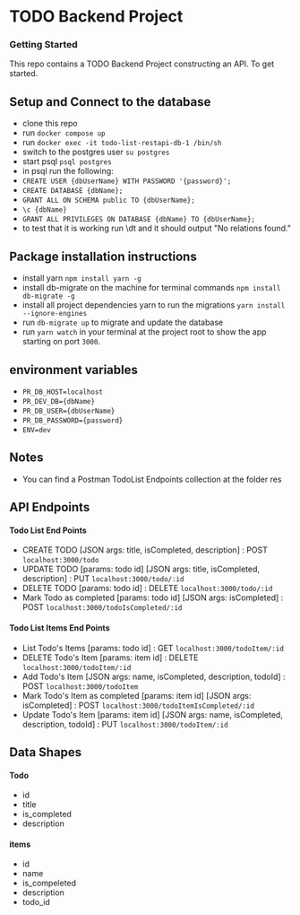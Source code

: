 # TODO Backend Project

### Getting Started

This repo contains a TODO Backend Project constructing an API. To get started.

## Setup and Connect to the database

- clone this repo
- run `docker compose up`
- run `docker exec -it todo-list-restapi-db-1 /bin/sh`
- switch to the postgres user `su postgres`
- start psql `psql postgres`
- in psql run the following:
- `CREATE USER {dbUserName} WITH PASSWORD '{password}';`
- `CREATE DATABASE {dbName};`
- `GRANT ALL ON SCHEMA public TO {dbUserName};`
- `\c {dbName}`
- `GRANT ALL PRIVILEGES ON DATABASE {dbName} TO {dbUserName};`
- to test that it is working run \dt and it should output "No relations found."

## Package installation instructions

- install yarn `npm install yarn -g`
- install db-migrate on the machine for terminal commands `npm install db-migrate -g`
- install all project dependencies yarn to run the migrations `yarn install --ignore-engines`
- run `db-migrate up` to migrate and update the database
- run `yarn watch` in your terminal at the project root to show the app starting on port `3000`.

## environment variables

- `PR_DB_HOST=localhost`
- `PR_DEV_DB={dbName}`
- `PR_DB_USER={dbUserName}`
- `PR_DB_PASSWORD={password}`
- `ENV=dev`

## Notes

- You can find a Postman TodoList Endpoints collection at the folder res

## API Endpoints

#### Todo List End Points

- CREATE TODO [JSON args: title, isCompleted, description] : POST `localhost:3000/todo`
- UPDATE TODO [params: todo id] [JSON args: title, isCompleted, description] : PUT `localhost:3000/todo/:id`
- DELETE TODO [params: todo id] : DELETE `localhost:3000/todo/:id`
- Mark Todo as completed [params: todo id] [JSON args: isCompleted] : POST `localhost:3000/todoIsCompleted/:id`

#### Todo List Items End Points

- List Todo's Items [params: todo id] : GET `localhost:3000/todoItem/:id`
- DELETE Todo's Item [params: item id] : DELETE `localhost:3000/todoItem/:id`
- Add Todo's Item [JSON args: name, isCompleted, description, todoId] : POST `localhost:3000/todoItem`
- Mark Todo's Item as completed [params: item id] [JSON args: isCompleted] : POST `localhost:3000/todoItemIsCompleted/:id`
- Update Todo's Item [params: item id] [JSON args: name, isCompleted, description, todoId] : PUT `localhost:3000/todoItem/:id`

## Data Shapes

#### Todo

- id
- title
- is_completed
- description

#### items

- id
- name
- is_compeleted
- description
- todo_id
